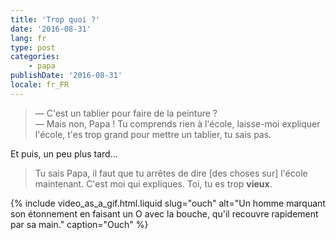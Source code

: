 ```yaml
---
title: 'Trop quoi ?'
date: '2016-08-31'
lang: fr
type: post
categories:
    - papa
publishDate: '2016-08-31'
locale: fr_FR
---
```


> — C'est un tablier pour faire de la peinture ?  
> — Mais non, Papa ! Tu comprends rien à l'école, laisse-moi expliquer l'école, t'es trop grand pour mettre un tablier, tu sais pas.

Et puis, un peu plus tard…

<!-- more -->

> Tu sais Papa, il faut que tu arrêtes de dire [des choses sur] l'école maintenant. C'est moi qui expliques. Toi, tu es trop **vieux**.

{% include video_as_a_gif.html.liquid
    slug="ouch"
    alt="Un homme marquant son étonnement en faisant un O avec la bouche, qu'il recouvre rapidement par sa main."
    caption="Ouch"
%}
